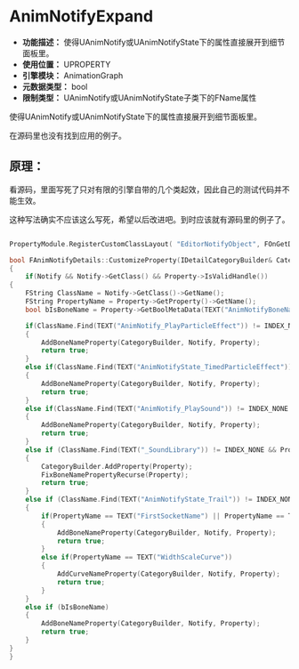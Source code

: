 ﻿# AnimNotifyExpand

- **功能描述：** 使得UAnimNotify或UAnimNotifyState下的属性直接展开到细节面板里。
- **使用位置：** UPROPERTY
- **引擎模块：** AnimationGraph
- **元数据类型：** bool
- **限制类型：** UAnimNotify或UAnimNotifyState子类下的FName属性

使得UAnimNotify或UAnimNotifyState下的属性直接展开到细节面板里。

在源码里也没有找到应用的例子。

## 原理：

看源码，里面写死了只对有限的引擎自带的几个类起效，因此自己的测试代码并不能生效。

这种写法确实不应该这么写死，希望以后改进吧。到时应该就有源码里的例子了。

```cpp

PropertyModule.RegisterCustomClassLayout( "EditorNotifyObject", FOnGetDetailCustomizationInstance::CreateStatic(&FAnimNotifyDetails::MakeInstance));

bool FAnimNotifyDetails::CustomizeProperty(IDetailCategoryBuilder& CategoryBuilder, UObject* Notify, TSharedPtr<IPropertyHandle> Property)
{
	if(Notify && Notify->GetClass() && Property->IsValidHandle())
{
	FString ClassName = Notify->GetClass()->GetName();
	FString PropertyName = Property->GetProperty()->GetName();
	bool bIsBoneName = Property->GetBoolMetaData(TEXT("AnimNotifyBoneName"));

	if(ClassName.Find(TEXT("AnimNotify_PlayParticleEffect")) != INDEX_NONE && PropertyName == TEXT("SocketName"))
	{
		AddBoneNameProperty(CategoryBuilder, Notify, Property);
		return true;
	}
	else if(ClassName.Find(TEXT("AnimNotifyState_TimedParticleEffect")) != INDEX_NONE && PropertyName == TEXT("SocketName"))
	{
		AddBoneNameProperty(CategoryBuilder, Notify, Property);
		return true;
	}
	else if(ClassName.Find(TEXT("AnimNotify_PlaySound")) != INDEX_NONE && PropertyName == TEXT("AttachName"))
	{
		AddBoneNameProperty(CategoryBuilder, Notify, Property);
		return true;
	}
	else if (ClassName.Find(TEXT("_SoundLibrary")) != INDEX_NONE && PropertyName == TEXT("SoundContext"))
	{
		CategoryBuilder.AddProperty(Property);
		FixBoneNamePropertyRecurse(Property);
		return true;
	}
	else if (ClassName.Find(TEXT("AnimNotifyState_Trail")) != INDEX_NONE)
	{
		if(PropertyName == TEXT("FirstSocketName") || PropertyName == TEXT("SecondSocketName"))
		{
			AddBoneNameProperty(CategoryBuilder, Notify, Property);
			return true;
		}
		else if(PropertyName == TEXT("WidthScaleCurve"))
		{
			AddCurveNameProperty(CategoryBuilder, Notify, Property);
			return true;
		}
	}
	else if (bIsBoneName)
	{
		AddBoneNameProperty(CategoryBuilder, Notify, Property);
		return true;
	}
}
}

```
